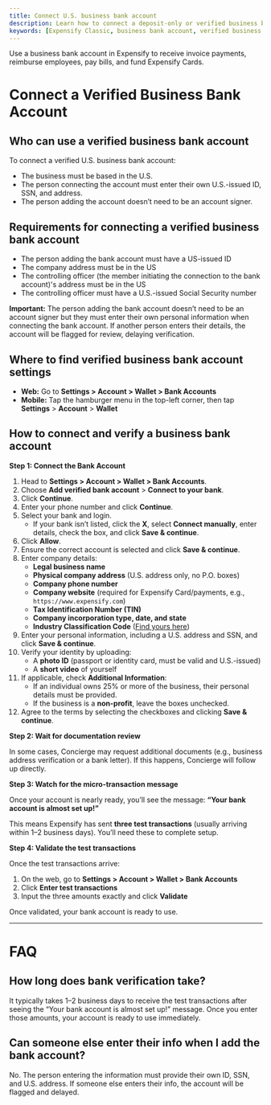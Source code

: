 ```yaml
---
title: Connect U.S. business bank account
description: Learn how to connect a deposit-only or verified business bank account to Expensify for payments and reimbursements.
keywords: [Expensify Classic, business bank account, verified business bank account, send reimbursement, disconnect bank account, invoice payment, micro transactions, test deposits, verification amounts, bank verification]
---
```

<div id="expensify-classic" markdown="1">
Use a business bank account in Expensify to receive invoice payments, reimburse employees, pay bills, and fund Expensify Cards.
   
# Connect a Verified Business Bank Account

## Who can use a verified business bank account

To connect a verified U.S. business bank account: 
- The business must be based in the U.S.
- The person connecting the account must enter their own U.S.-issued ID, SSN, and address.
- The person adding the account doesn’t need to be an account signer.

## Requirements for connecting a verified business bank account
- The person adding the bank account must have a US-issued ID
- The company address must be in the US
- The controlling officer (the member initiating the connection to the bank account)'s address must be in the US
- The controlling officer must have a U.S.-issued Social Security number

**Important:** The person adding the bank account doesn’t need to be an account signer but they must enter their own personal information when connecting the bank account. If another person enters their details, the account will be flagged for review, delaying verification.

## Where to find verified business bank account settings

- **Web:** Go to **Settings > Account > Wallet > Bank Accounts**
- **Mobile:** Tap the hamburger menu in the top-left corner, then tap **Settings** > **Account** > **Wallet**

## How to connect and verify a business bank account

**Step 1: Connect the Bank Account**

1. Head to **Settings > Account > Wallet > Bank Accounts**.
2. Choose **Add verified bank account** > **Connect to your bank**.
3. Click **Continue**.
4. Enter your phone number and click **Continue**.
5. Select your bank and login.
   - If your bank isn’t listed, click the **X**, select **Connect manually**, enter details, check the box, and click **Save & continue**.
6. Click **Allow**.
7. Ensure the correct account is selected and click **Save & continue**.
8. Enter company details:
    - **Legal business name**
    - **Physical company address** (U.S. address only, no P.O. boxes)
    - **Company phone number**
    - **Company website** (required for Expensify Card/payments, e.g., `https://www.expensify.com`)
    - **Tax Identification Number (TIN)**
    - **Company incorporation type, date, and state**
    - **Industry Classification Code** ([Find yours here](https://www.sec.gov/corpfin/division-of-corporation-finance-standard-industrial-classification-sic-code-list))
9. Enter your personal information, including a U.S. address and SSN, and click **Save & continue**.
10. Verify your identity by uploading:
    - A **photo ID** (passport or identity card, must be valid and U.S.-issued)
    - A **short video** of yourself
11. If applicable, check **Additional Information**:
    - If an individual owns 25% or more of the business, their personal details must be provided.
    - If the business is a **non-profit**, leave the boxes unchecked.
12. Agree to the terms by selecting the checkboxes and clicking **Save & continue**.

**Step 2: Wait for documentation review**

In some cases, Concierge may request additional documents (e.g., business address verification or a bank letter). If this happens, Concierge will follow up directly.

**Step 3: Watch for the micro-transaction message**

Once your account is nearly ready, you’ll see the message: **“Your bank account is almost set up!”**

This means Expensify has sent **three test transactions** (usually arriving within 1–2 business days). You’ll need these to complete setup.

**Step 4: Validate the test transactions**

Once the test transactions arrive:

1. On the web, go to **Settings > Account > Wallet > Bank Accounts**
2. Click **Enter test transactions**
3. Input the three amounts exactly and click **Validate**

Once validated, your bank account is ready to use. 

---

# FAQ

## How long does bank verification take?

It typically takes 1–2 business days to receive the test transactions after seeing the “Your bank account is almost set up!” message. Once you enter those amounts, your account is ready to use immediately.

## Can someone else enter their info when I add the bank account?

No. The person entering the information must provide their own ID, SSN, and U.S. address. If someone else enters their info, the account will be flagged and delayed.

